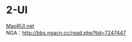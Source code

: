 # 2-UI

<a href="https://www.maorui.net">MaoRUI.net</a>
<br/>NGA：http://bbs.ngacn.cc/read.php?tid=7247447
